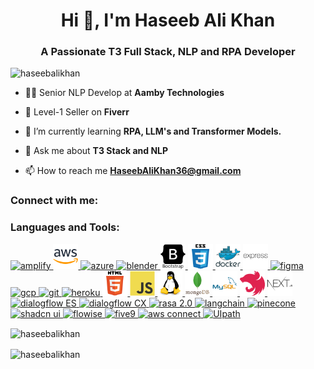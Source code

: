 <h1 align="center">Hi 👋, I'm Haseeb Ali Khan</h1>
<h3 align="center">A Passionate T3 Full Stack, NLP and RPA Developer</h3>

<p align="left"> <img src="https://komarev.com/ghpvc/?username=haseebalikhan&label=Profile%20views&color=0e75b6&style=flat" alt="haseebalikhan" /> </p>

- 👨‍💻 Senior NLP Develop at **Aamby Technologies**

- 🙌 Level-1 Seller on **Fiverr**

- 🌱 I’m currently learning **RPA, LLM's and Transformer Models.** 

- 💬 Ask me about **T3 Stack and NLP**

- 📫 How to reach me **HaseebAliKhan36@gmail.com**

<h3 align="left">Connect with me:</h3>
<p align="left">
</p>

<h3 align="left">Languages and Tools:</h3>
<p align="left">
  <a href="https://aws.amazon.com/amplify/" target="_blank" rel="noreferrer">
    <img src="https://docs.amplify.aws/assets/logo-dark.svg" alt="amplify" width="40" height="40"/>
  </a>
  <a href="https://aws.amazon.com" target="_blank" rel="noreferrer">
    <img src="https://raw.githubusercontent.com/devicons/devicon/master/icons/amazonwebservices/amazonwebservices-original-wordmark.svg" alt="aws" width="40" height="40"/>
  </a>
  <a href="https://azure.microsoft.com/en-in/" target="_blank" rel="noreferrer">
    <img src="https://www.vectorlogo.zone/logos/microsoft_azure/microsoft_azure-icon.svg" alt="azure" width="40" height="40"/>
  </a>
  <a href="https://www.blender.org/" target="_blank" rel="noreferrer">
    <img src="https://download.blender.org/branding/community/blender_community_badge_white.svg" alt="blender" width="40" height="40"/>
  </a>
  <a href="https://getbootstrap.com" target="_blank" rel="noreferrer">
    <img src="https://raw.githubusercontent.com/devicons/devicon/master/icons/bootstrap/bootstrap-plain-wordmark.svg" alt="bootstrap" width="40" height="40"/>
  </a>
  <a href="https://www.w3schools.com/css/" target="_blank" rel="noreferrer">
    <img src="https://raw.githubusercontent.com/devicons/devicon/master/icons/css3/css3-original-wordmark.svg" alt="css3" width="40" height="40"/>
  </a>
  <a href="https://www.docker.com/" target="_blank" rel="noreferrer">
    <img src="https://raw.githubusercontent.com/devicons/devicon/master/icons/docker/docker-original-wordmark.svg" alt="docker" width="40" height="40"/>
  </a>
  <a href="https://expressjs.com" target="_blank" rel="noreferrer">
    <img src="https://raw.githubusercontent.com/devicons/devicon/master/icons/express/express-original-wordmark.svg" alt="express" width="40" height="40"/>
  </a>
  <a href="https://www.figma.com/" target="_blank" rel="noreferrer">
    <img src="https://www.vectorlogo.zone/logos/figma/figma-icon.svg" alt="figma" width="40" height="40"/>
  </a>
  <a href="https://cloud.google.com" target="_blank" rel="noreferrer">
    <img src="https://www.vectorlogo.zone/logos/google_cloud/google_cloud-icon.svg" alt="gcp" width="40" height="40"/>
  </a>
  <a href="https://git-scm.com/" target="_blank" rel="noreferrer">
    <img src="https://www.vectorlogo.zone/logos/git-scm/git-scm-icon.svg" alt="git" width="40" height="40"/>
  </a>
  <a href="https://heroku.com" target="_blank" rel="noreferrer">
    <img src="https://www.vectorlogo.zone/logos/heroku/heroku-icon.svg" alt="heroku" width="40" height="40"/>
  </a>
  <a href="https://www.w3.org/html/" target="_blank" rel="noreferrer">
    <img src="https://raw.githubusercontent.com/devicons/devicon/master/icons/html5/html5-original-wordmark.svg" alt="html5" width="40" height="40"/>
  </a>
  <a href="https://developer.mozilla.org/en-US/docs/Web/JavaScript" target="_blank" rel="noreferrer">
    <img src="https://raw.githubusercontent.com/devicons/devicon/master/icons/javascript/javascript-original.svg" alt="javascript" width="40" height="40"/>
  </a>
  <a href="https://www.linux.org/" target="_blank" rel="noreferrer">
    <img src="https://raw.githubusercontent.com/devicons/devicon/master/icons/linux/linux-original.svg" alt="linux" width="40" height="40"/>
  </a>
  <a href="https://www.mongodb.com/" target="_blank" rel="noreferrer">
    <img src="https://raw.githubusercontent.com/devicons/devicon/master/icons/mongodb/mongodb-original-wordmark.svg" alt="mongodb" width="40" height="40"/>
  </a>
  <a href="https://www.mysql.com/" target="_blank" rel="noreferrer">
    <img src="https://raw.githubusercontent.com/devicons/devicon/master/icons/mysql/mysql-original-wordmark.svg" alt="mysql" width="40" height="40"/>
  </a>
  <a href="https://nestjs.com/" target="_blank" rel="noreferrer">
    <img src="https://raw.githubusercontent.com/devicons/devicon/master/icons/nestjs/nestjs-plain.svg" alt="nestjs" width="40" height="40"/>
  </a>
  <a href="https://nextjs.org/" target="_blank" rel="noreferrer">
    <img src="https://raw.githubusercontent.com/devicons/devicon/master/icons/nextjs/nextjs-original-wordmark.svg" alt="nextjs" width="40" height="40"/>
  </a>
  <a href="https://dialogflow.com/" target="_blank" rel="noreferrer">
    <img src="https://raw.githubusercontent.com/devicons/devicon/master/icons/dialogflow/dialogflow-original.svg" alt="dialogflow ES" width="40" height="40"/>
  </a>
  <a href="https://cloud.google.com/dialogflow/cx" target="_blank" rel="noreferrer">
    <img src="https://www.gstatic.com/devrel-devsite/prod/v5d745b829392e7e83754e3b3d5f5fe6b90a123f04eabf53bc5aa2b9327e378ac/dialogflow/images/lockup.svg" alt="dialogflow CX" width="40" height="40"/>
  </a>
  <a href="https://rasa.com/" target="_blank" rel="noreferrer">
    <img src="https://raw.githubusercontent.com/devicons/devicon/master/icons/rasa/rasa-original-wordmark.svg" alt="rasa 2.0" width="40" height="40"/>
  </a>
  <a href="https://www.langchain.net/" target="_blank" rel="noreferrer">
    <img src="https://pbs.twimg.com/profile_images/1123079751656987648/ZvgbDxVd_400x400.png" alt="langchain" width="40" height="40"/>
  </a>
  <a href="https://www.pinecone.io/" target="_blank" rel="noreferrer">
    <img src="https://www.pinecone.io/images/favicon/favicon-32x32.png" alt="pinecone" width="40" height="40"/>
  </a>
  <a href="https://www.shad.cn/" target="_blank" rel="noreferrer">
    <img src="https://www.shad.cn/favicon.ico" alt="shadcn ui" width="40" height="40"/>
  </a>
  <a href="https://www.flowise.ai/" target="_blank" rel="noreferrer">
    <img src="https://www.flowise.ai/favicon.ico" alt="flowise" width="40" height="40"/>
  </a>
  <a href="https://www.five9.com/" target="_blank" rel="noreferrer">
    <img src="https://www.five9.com/hubfs/Designs/New%20Five9%20Logo.svg" alt="five9" width="40" height="40"/>
  </a>
  <a href="https://aws.amazon.com/connect/" target="_blank" rel="noreferrer">
    <img src="https://d1.awsstatic.com/awssite/images/favicon/aws_favicon-32x32.70a05d8b8f84b2011450822df3a216a01b5a966b.ico" alt="aws connect" width="40" height="40"/>
  </a>
  <a href="https://www.uipath.com/" target="_blank" rel="noreferrer">
    <img src="https://www.uipath.com/hubfs/Header/UIPath_Logomark_Color.png" alt="UIpath" width="40" height="40"/>
  </a>
</p>


<p><img align="center" src="https://github-readme-stats.vercel.app/api/top-langs?username=haseebalikhan&show_icons=true&locale=en&layout=compact" alt="haseebalikhan" /></p>

<p><img align="center" src="https://github-readme-streak-stats.herokuapp.com/?user=haseebalikhan&" alt="haseebalikhan" /></p>

